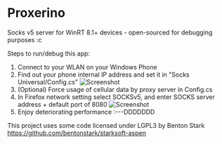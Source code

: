 # Proxerino
Socks v5 server for WinRT 8.1+ devices - open-sourced for debugging purposes :c

Steps to run/debug this app:


1. Connect to your WLAN on your Windows Phone
2. Find out your phone internal IP address and set it in "Socks Universal/Config.cs"
![Screenshot](http://i.imgur.com/C9IAmJF.png)
3. (Optional) Force usage of cellular data by proxy server in Config.cs
4. In Firefox network setting select SOCKSv5, and enter SOCKS server address + default port of 8080
![Screenshot](http://i.imgur.com/rC9Tvgn.png)
5. Enjoy deteriorating performance :---DDDDDDD


This project uses some code licensed under LGPL3 by Benton Stark
https://github.com/bentonstark/starksoft-aspen
